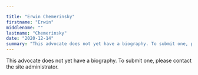 ```yaml
---

title: "Erwin Chemerinsky"
firstname: "Erwin"
middlename: ""
lastname: "Chemerinsky"
date: "2020-12-14"
summary: "This advocate does not yet have a biography. To submit one, please contact the site administrator."
---
```

This advocate does not yet have a biography. To submit one, please contact the site administrator.

